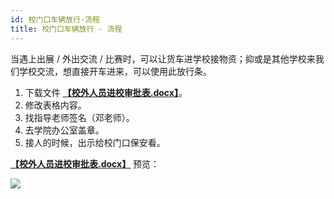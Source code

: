 ```yaml
---
id: 校门口车辆放行-流程
title: 校门口车辆放行 - 流程
---
```


当遇上出展 / 外出交流 / 比赛时，可以让货车进学校接物资；抑或是其他学校来我们学校交流，想直接开车进来，可以使用此放行条。

1. 下载文件 [**【校外人员进校审批表.docx】**](https://github.com/linyuxuanlin/File-host/blob/main/docs/校外人员进校审批表.docx)。
2. 修改表格内容。
3. 找指导老师签名（邓老师）。
4. 去学院办公室盖章。
5. 接人的时候，出示给校门口保安看。

[**【校外人员进校审批表.docx】**](https://github.com/linyuxuanlin/File-host/blob/main/docs/校外人员进校审批表.docx) 预览：

![](https://wiki-media-1253965369.cos.ap-guangzhou.myqcloud.com/img/20210504212412.png)